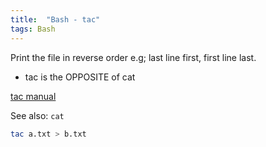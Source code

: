 ```yaml
---
title:  "Bash - tac"
tags: Bash
---
```



Print the file in reverse order e.g; last line first, first line last.

- tac is the OPPOSITE of cat

[tac manual](https://ss64.com/bash/tac.html)

See also: `cat`


```bash
tac a.txt > b.txt
```
